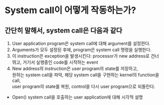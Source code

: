 System call이 어떻게 작동하는가?
==============================
간단히 말해서, system call은 다음과 같다
--------------------------------------
1. User application program은 system call에 대해 argument를 설정한다.
2. Arguments가 모두 설정된 후에, program은 system call 명령을 실행한다.
3. 이 instruction은 exception을 발생시킨다: processor가 new address로 건너뛰고, 거기서 실행중인 code를 시작하는 event
4. New address의 instruction은 user program의 state를 저장하고,   
원하는 system call을 파악, 해당 system call을 구현하는 kernel의 function을 call,   
user program의 state를 복원, control을 다시 user program으로 되돌린다.

* Open() system call을 호출하는 user application에 대해 시각적 설명
